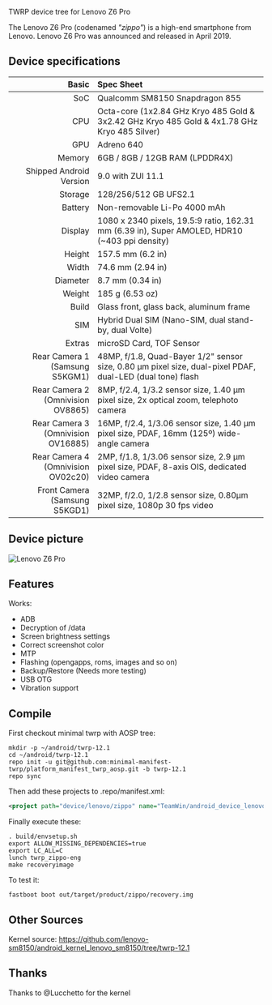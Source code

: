 TWRP device tree for Lenovo Z6 Pro

The Lenovo Z6 Pro (codenamed _"zippo"_) is a high-end smartphone from Lenovo.
Lenovo Z6 Pro was announced and released in April 2019.

## Device specifications

Basic   | Spec Sheet
-------:|:-------------------------
SoC     | Qualcomm SM8150 Snapdragon 855
CPU     | Octa-core (1x2.84 GHz Kryo 485 Gold & 3x2.42 GHz Kryo 485 Gold & 4x1.78 GHz Kryo 485 Silver)
GPU     | Adreno 640
Memory  | 6GB / 8GB / 12GB RAM (LPDDR4X)
Shipped Android Version | 9.0 with ZUI 11.1
Storage | 128/256/512 GB UFS2.1
Battery | Non-removable Li-Po 4000 mAh
Display | 1080 x 2340 pixels, 19.5:9 ratio, 162.31 mm (6.39 in), Super AMOLED, HDR10 (~403 ppi density)
Height | 157.5 mm (6.2 in)
Width | 74.6 mm (2.94 in)
Diameter | 8.7 mm (0.34 in)
Weight | 185 g (6.53 oz)
Build | Glass front, glass back, aluminum frame
SIM | Hybrid Dual SIM (Nano-SIM, dual stand-by, dual Volte)
Extras  | microSD Card, TOF Sensor
Rear Camera 1 (Samsung S5KGM1) | 48MP, f/1.8, Quad-Bayer 1/2" sensor size, 0.80 µm pixel size, dual-pixel PDAF, dual-LED (dual tone) flash
Rear Camera 2 (Omnivision OV8865) | 8MP, f/2.4, 1/3.2 sensor size, 1.40 µm pixel size, 2x optical zoom, telephoto camera
Rear Camera 3 (Omnivision OV16885) | 16MP, f/2.4, 1/3.06 sensor size, 1.40 µm pixel size, PDAF, 16mm (125º) wide-angle camera
Rear Camera 4 (Omnivision OV02c20) | 2MP, f/1.8, 1/3.06 sensor size, 2.9 µm pixel size, PDAF, 8-axis OIS, dedicated video camera
Front Camera (Samsung S5KGD1) | 32MP, f/2.0, 1/2.8 sensor size, 0.80µm pixel size, 1080p 30 fps video

## Device picture

![Lenovo Z6 Pro](https://i.imgur.com/nhisxd7.png)

## Features

Works:

- ADB
- Decryption of /data
- Screen brightness settings
- Correct screenshot color
- MTP
- Flashing (opengapps, roms, images and so on)
- Backup/Restore (Needs more testing)
- USB OTG
- Vibration support

## Compile

First checkout minimal twrp with AOSP tree:

```
mkdir -p ~/android/twrp-12.1
cd ~/android/twrp-12.1
repo init -u git@github.com:minimal-manifest-twrp/platform_manifest_twrp_aosp.git -b twrp-12.1
repo sync
```

Then add these projects to .repo/manifest.xml:

```xml
<project path="device/lenovo/zippo" name="TeamWin/android_device_lenovo_zippo" remote="github" revision="android-12.1" />
```

Finally execute these:

```
. build/envsetup.sh
export ALLOW_MISSING_DEPENDENCIES=true
export LC_ALL=C
lunch twrp_zippo-eng
make recoveryimage
```

To test it:

```
fastboot boot out/target/product/zippo/recovery.img
```

## Other Sources

Kernel source: https://github.com/lenovo-sm8150/android_kernel_lenovo_sm8150/tree/twrp-12.1

## Thanks

Thanks to @Lucchetto for the kernel
